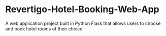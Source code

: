 # Revertigo-Hotel-Booking-Web-App
A web application project built in Python Flask that allows users to choose and book hotel rooms of their choice
